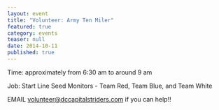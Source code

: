 ```yaml
---
layout: event
title: "Volunteer: Army Ten Miler"
featured: true
category: events
teaser: null
date: 2014-10-11
published: true
---
```


Time: approximately from 6:30 am to around 9 am

Job: Start Line Seed Monitors - Team Red, Team Blue, and Team White

EMAIL volunteer@dccapitalstriders.com if you can help!!